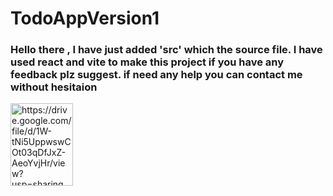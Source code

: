 # TodoAppVersion1

<h3>Hello there , I have just added 'src' which the source file. I have used react and vite to make this project if you have any feedback plz suggest. if need any help you can contact me without hesitaion</h3>
<img src="w3html.gif" alt="https://drive.google.com/file/d/1W-tNi5UppwswCOt03qDfJxZ-AeoYvjHr/view?usp=sharing" width="100" height="132">
